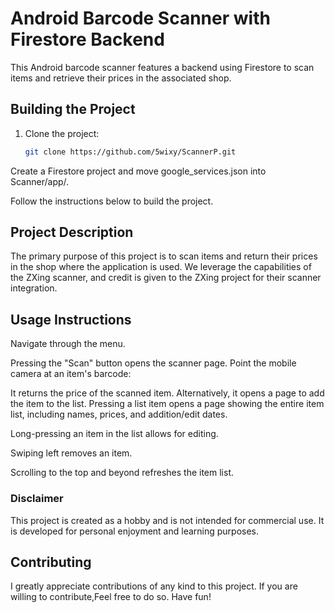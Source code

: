 # Android Barcode Scanner with Firestore Backend

This Android barcode scanner features a backend using Firestore to scan items and retrieve their prices in the associated shop.

## Building the Project

1. Clone the project:
   ```bash
   git clone https://github.com/5wixy/ScannerP.git
Create a Firestore project and move google_services.json into Scanner/app/.

Follow the instructions below to build the project.

## Project Description
The primary purpose of this project is to scan items and return their prices in the shop where the application is used. We leverage the capabilities of the ZXing scanner, and credit is given to the ZXing project for their scanner integration.

## Usage Instructions
Navigate through the menu.

Pressing the "Scan" button opens the scanner page. Point the mobile camera at an item's barcode:

It returns the price of the scanned item.
Alternatively, it opens a page to add the item to the list.
Pressing a list item opens a page showing the entire item list, including names, prices, and addition/edit dates.

Long-pressing an item in the list allows for editing.

Swiping left removes an item.

Scrolling to the top and beyond refreshes the item list.

### Disclaimer
This project is created as a hobby and is not intended for commercial use. It is developed for personal enjoyment and learning purposes.

## Contributing
I greatly appreciate contributions of any kind to this project. If you are willing to contribute,Feel free to do so. Have fun!
